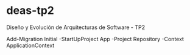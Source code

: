 # deas-tp2
Diseño y Evolución de Arquitecturas de Software - TP2


Add-Migration Initial -StartUpProject App -Project Repository -Context ApplicationContext